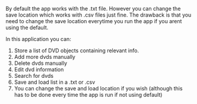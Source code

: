By default the app works with the .txt file. However you can change the save location which works with .csv files just fine.
The drawback is that you need to change the save location everytime you run the app if you arent using the default.

In this application you can:
1. Store a list of DVD objects containing relevant info.
2. Add more dvds manually
3. Delete dvds manually
4. Edit dvd information
5. Search for dvds
6. Save and load list in a .txt or .csv
7. You can change the save and load location if you wish (although this has to be done every time the app is run if not using default)

